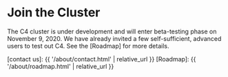 # Join the Cluster

The C4 cluster is under development and will enter beta-testing phase on November 9, 2020.  We have already invited a few self-sufficient, advanced users to test out C4.  See the [Roadmap] for more details.

[contact us]: {{ '/about/contact.html' | relative_url }}
[Roadmap]: {{ '/about/roadmap.html' | relative_url }}
